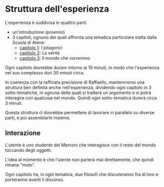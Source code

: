 # Struttura dell'esperienza

L'esperienza è suddivisa in quattro parti:

- un'introduzione (proemio)
- 3 capitoli, ognuno dei quali affronta una tematica particolare tratta dalla Scuola di Atene:
  - [capitolo 1](./capitolo-1.md): I pitagorici
  - [capitolo 2](./capitolo-2.md): La verità
  - [capitolo 3](./capitolo-3.md): Il mondo che vorremmo

Ogni capitolo dovrebbe durare intorno ai 10 minuti, in modo che l'esperienza nel suo complesso duri 30 minuti circa.

In coerenza con la raffinata precisione di Raffaello, mantenrremo una struttura ben definita anche nell'esperienza, dividendo ogni capitolo in 3 sotto-tematiche, in ognuna delle quali si tratterà un argomento e si potrà interagire con qualcosa nel mondo. Quindi ogni sotto-tematica durerà circa 3 minuti.

Questa struttura ci dovrebbe permettere di lavorare in parallelo su diverse parti, e poi assemblarle insieme.

## Interazione

L'utente è uno studente del Marconi che interagisce con il resto del mondo toccando degli oggetti.

L'idea al momento è che l'utente non parlerà mai direttamente, che quindi rimane "muto".

Ogni capitolo ha, in ogni tematica, due filosofi che discuteranno fra di loro e porteranno avanti il discorso.
